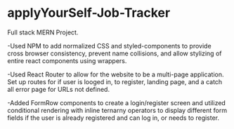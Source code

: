 # applyYourSelf-Job-Tracker
Full stack MERN Project.

-Used NPM to add normalized CSS and styled-components to provide cross browser consistency, prevent name collisions, and allow stylizing of entire react components using wrappers.

-Used React Router to allow for the website to be a multi-page application.  Set up routes for if user is looged in, to register, landing page, and a catch all error page for URLs not defined.

-Added FormRow components to create a login/register screen and utilized conditional rendering with inline ternarny operators to display different form fields if the user is already registered and can log in, or needs to register.
